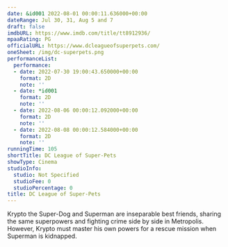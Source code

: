 ```yaml
---
date: &id001 2022-08-01 00:00:11.636000+00:00
dateRange: Jul 30, 31, Aug 5 and 7
draft: false
imdbURL: https://www.imdb.com/title/tt8912936/
mpaaRating: PG
officialURL: https://www.dcleagueofsuperpets.com/
oneSheet: /img/dc-superpets.png
performanceList:
  performance:
  - date: 2022-07-30 19:00:43.650000+00:00
    format: 2D
    note: ''
  - date: *id001
    format: 2D
    note: ''
  - date: 2022-08-06 00:00:12.092000+00:00
    format: 2D
    note: ''
  - date: 2022-08-08 00:00:12.584000+00:00
    format: 2D
    note: ''
runningTime: 105
shortTitle: DC League of Super-Pets
showType: Cinema
studioInfo:
  studio: Not Specified
  studioFee: 0
  studioPercentage: 0
title: DC League of Super-Pets
---
```


Krypto the Super-Dog and Superman are inseparable best friends, sharing the same superpowers and fighting crime side by side in Metropolis. However, Krypto must master his own powers for a rescue mission when Superman is kidnapped.